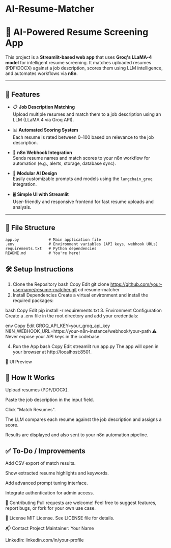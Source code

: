 # AI-Resume-Matcher

# 🤖 AI-Powered Resume Screening App

This project is a **Streamlit-based web app** that uses **Groq's LLaMA-4 model** for intelligent resume screening. It matches uploaded resumes (PDF/DOCX) against a job description, scores them using LLM intelligence, and automates workflows via **n8n**.

---

## 🚀 Features

- 📋 **Job Description Matching**  
  Upload multiple resumes and match them to a job description using an LLM (LLaMA 4 via Groq API).

- 📊 **Automated Scoring System**  
  Each resume is rated between 0–100 based on relevance to the job description.

- 🔄 **n8n Webhook Integration**  
  Sends resume names and match scores to your n8n workflow for automation (e.g., alerts, storage, database sync).

- 🧠 **Modular AI Design**  
  Easily customizable prompts and models using the `langchain_groq` integration.

- 🖥️ **Simple UI with Streamlit**  
  User-friendly and responsive frontend for fast resume uploads and analysis.

---

## 📂 File Structure

```plaintext
app.py             # Main application file
.env               # Environment variables (API keys, webhook URLs)
requirements.txt   # Python dependencies
README.md          # You're here!
```




## 🛠️ Setup Instructions
1. Clone the Repository
bash
Copy
Edit
git clone https://github.com/your-username/resume-matcher.git
cd resume-matcher
2. Install Dependencies
Create a virtual environment and install the required packages:

bash
Copy
Edit
pip install -r requirements.txt
3. Environment Configuration
Create a .env file in the root directory and add your credentials:

env
Copy
Edit
GROQ_API_KEY=your_groq_api_key
N8N_WEBHOOK_URL=https://your-n8n-instance/webhook/your-path
⚠️ Never expose your API keys in the codebase.

4. Run the App
bash
Copy
Edit
streamlit run app.py
The app will open in your browser at http://localhost:8501.

📸 UI Preview

## 🧠 How It Works
Upload resumes (PDF/DOCX).

Paste the job description in the input field.

Click "Match Resumes".

The LLM compares each resume against the job description and assigns a score.

Results are displayed and also sent to your n8n automation pipeline.

## ✅ To-Do / Improvements
 Add CSV export of match results.

 Show extracted resume highlights and keywords.

 Add advanced prompt tuning interface.

 Integrate authentication for admin access.

🤝 Contributing
Pull requests are welcome! Feel free to suggest features, report bugs, or fork for your own use case.

📄 License
MIT License. See LICENSE file for details.

📬 Contact
Project Maintainer: Your Name

LinkedIn: linkedin.com/in/your-profile

